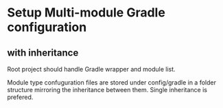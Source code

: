 # Setup Multi-module Gradle configuration
## with inheritance

Root project should handle Gradle wrapper and module list.

Module type confuguration files are stored under config/gradle in a 
folder structure mirroring the inheritance between them. 
Single inheritance is prefered.

